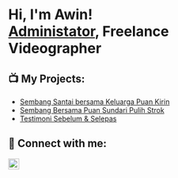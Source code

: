 <h1>Hi, I'm Awin! <br/>  <a href="https://www.linkedin.com/in/awin-arwinna-616655243/">Administator</a>,
<a>Freelance Videographer</a>
  
<h2> 📺 My Projects:</h2>

- [Sembang Santai bersama Keluarga Puan Kirin](https://youtu.be/YU-O64HRr3I?si=HKWK8Ujy2Gt-rRHG)
- [Sembang Bersama Puan Sundari Pulih Strok](https://youtu.be/TPvlyw1eJ0I?si=G45wcH9-Cy-2Gt3e)
- [Testimoni Sebelum & Selepas](https://youtube.com/shorts/H_a3Ktl7Nbo?si=minxKFUDkAwVjSU9)


<h2> 🤳 Connect with me:</h2>

[<img align="left" alt="JoshMadakor | LinkedIn" width="22px" src="https://cdn.jsdelivr.net/npm/simple-icons@v3/icons/linkedin.svg" />][linkedin]

[linkedin]: https://linkedin.com/in/joshmadakor

